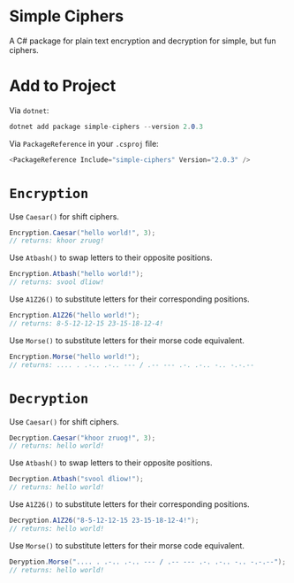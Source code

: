 # Simple Ciphers
A C# package for plain text encryption and decryption for simple, but fun ciphers.
# Add to Project
Via `dotnet`:
```cs
dotnet add package simple-ciphers --version 2.0.3
```
Via `PackageReference` in your `.csproj` file:
```cs
<PackageReference Include="simple-ciphers" Version="2.0.3" />
```
# `Encryption`
Use `Caesar()` for shift ciphers.
```cs
Encryption.Caesar("hello world!", 3);
// returns: khoor zruog!
```
Use `Atbash()` to swap letters to their opposite positions.
```cs
Encryption.Atbash("hello world!");
// returns: svool dliow!
```
Use `A1Z26()` to substitute letters for their corresponding positions.
```cs
Encryption.A1Z26("hello world!");
// returns: 8-5-12-12-15 23-15-18-12-4!
```
Use `Morse()` to substitute letters for their morse code equivalent.
```cs
Encryption.Morse("hello world!");
// returns: .... . .-.. .-.. --- / .-- --- .-. .-.. -.. -.-.--
```
# `Decryption`
Use `Caesar()` for shift ciphers.
```cs
Decryption.Caesar("khoor zruog!", 3);
// returns: hello world!
```
Use `Atbash()` to swap letters to their opposite positions.
```cs
Decryption.Atbash("svool dliow!");
// returns: hello world!
```
Use `A1Z26()` to substitute letters for their corresponding positions.
```cs
Decryption.A1Z26("8-5-12-12-15 23-15-18-12-4!");
// returns: hello world!
```
Use `Morse()` to substitute letters for their morse code equivalent.
```cs
Deryption.Morse(".... . .-.. .-.. --- / .-- --- .-. .-.. -.. -.-.--");
// returns: hello world!
```
